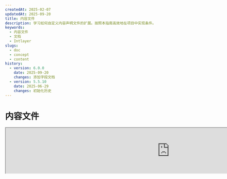 ```yaml
---
createdAt: 2025-02-07
updatedAt: 2025-09-20
title: 内容文件
description: 学习如何自定义内容声明文件的扩展。按照本指南高效地在项目中实现条件。
keywords:
  - 内容文件
  - 文档
  - Intlayer
slugs:
  - doc
  - concept
  - content
history:
  - version: 6.0.0
    date: 2025-09-20
    changes: 添加字段文档
  - version: 5.5.10
    date: 2025-06-29
    changes: 初始化历史
---
```


# 内容文件

<iframe title="i18n，Markdown，JSON……一站式管理解决方案 | Intlayer" class="m-auto aspect-[16/9] w-full overflow-hidden rounded-lg border-0" allow="autoplay; gyroscope;" loading="lazy" width="1080" height="auto" src="https://www.youtube.com/embed/1VHgSY_j9_I?autoplay=0&amp;origin=http://intlayer.org&amp;controls=0&amp;rel=1"/>

## 什么是内容文件？

Intlayer 中的内容文件是包含字典定义的文件。
这些文件声明了您的应用程序的文本内容、翻译和资源。
内容文件由 Intlayer 处理以生成字典。

字典将是您的应用程序通过 `useIntlayer` 钩子导入的最终结果。

### 关键概念

#### 字典

字典是按键组织的结构化内容集合。每个字典包含：

- **键**：字典的唯一标识符
- **内容**：实际的内容值（文本、数字、对象等）
- **元数据**：附加信息，如标题、描述、标签等

#### 内容文件

内容文件示例：

```tsx fileName="src/example.content.tsx" contentDeclarationFormat="typescript"
import { type ReactNode } from "react";
import {
  t,
  enu,
  cond,
  nest,
  md,
  insert,
  file,
  type Dictionary,
} from "intlayer";

interface Content {
  imbricatedContent: {
    imbricatedContent2: {
      stringContent: string; // 字符串内容
      numberContent: number; // 数字内容
      booleanContent: boolean; // 布尔内容
      javaScriptContent: string; // JavaScript 内容
    };
  };
  multilingualContent: string; // 多语言内容
  quantityContent: string; // 数量内容
  conditionalContent: string; // 条件内容
  markdownContent: never; // Markdown 内容
  externalContent: string; // 外部内容
  insertionContent: string; // 插入内容
  nestedContent: string; // 嵌套内容
  fileContent: string; // 文件内容
  jsxContent: ReactNode; // JSX 内容
}

export default {
  key: "page",
  content: {
    imbricatedContent: {
      imbricatedContent2: {
        stringContent: "Hello World",
        numberContent: 123,
        booleanContent: true,
        javaScriptContent: `${process.env.NODE_ENV}`, // JavaScript 内容
      },
    },
    multilingualContent: t({
      zh: "中文内容",
      en: "English content",
      "en-GB": "English content (UK)",
      fr: "French content",
      es: "Spanish content",
    }), // 多语言内容
    quantityContent: enu({
      "<-1": "少于负一辆车",
      "-1": "负一辆车",
      "0": "没有车",
      "1": "一辆车",
      ">5": "几辆车",
      ">19": "许多车",
    }), // 数量内容
    conditionalContent: cond({
      true: "验证已启用",
      false: "验证已禁用",
    }), // 条件内容
    insertionContent: insert("你好 {{name}}!"), // 插入内容
    nestedContent: nest(
      "navbar", // 要嵌套的字典键
      "login.button" // [可选] 要嵌套的内容路径
    ), // 嵌套内容
    fileContent: file("./path/to/file.txt"), // 文件内容
    externalContent: fetch("https://example.com").then((res) => res.json()), // 外部内容
    markdownContent: md("# Markdown 示例"), // Markdown 内容

    /*
     * 仅在使用 `react-intlayer` 或 `next-intlayer` 时可用
     */
    jsxContent: <h1>我的标题</h1>, // JSX 内容
  },
} satisfies Dictionary<Content>; // [可选] Dictionary 是泛型，允许您加强字典的格式化
```

```javascript fileName="src/example.content.mjx" contentDeclarationFormat="esm"
import { t, enu, cond, nest, md, insert, file } from "intlayer";

/** @type {import('intlayer').Dictionary} */
export default {
  key: "page",
  content: {
    imbricatedContent: {
      imbricatedContent2: {
        stringContent: "Hello World",
        numberContent: 123,
        booleanContent: true,
        javaScriptContent: `${process.env.NODE_ENV}`,
      },
      imbricatedArray: [1, 2, 3],
    },
    multilingualContent: t({
      en: "English content",
      "en-GB": "English content (UK)",
      fr: "French content",
      es: "Spanish content",
    }),
    quantityContent: enu({
      "<-1": "少于负一辆车",
      "-1": "负一辆车",
      "0": "没有车",
      "1": "一辆车",
      ">5": "几辆车",
      ">19": "很多车",
    }),
    conditionalContent: cond({
      true: "验证已启用",
      false: "验证已禁用",
    }),
    insertionContent: insert("你好 {{name}}！"),
    nestedContent: nest(
      "navbar", // 要嵌套的字典键
      "login.button" // [可选] 要嵌套的内容路径
    ),
    markdownContent: md("# Markdown 示例"),
    fileContent: file("./path/to/file.txt"),
    externalContent: fetch("https://example.com").then((res) => res.json())

    // 仅在使用 `react-intlayer` 或 `next-intlayer` 时可用
    jsxContent: <h1>我的标题</h1>,
  },
};
```

```javascript fileName="src/example.content.cjx" contentDeclarationFormat="commonjs"
const { t, enu, cond, nest, md, insert, file } = require("intlayer");

/** @type {import('intlayer').Dictionary} */
module.exports = {
  key: "page",
  content: {
    imbricatedContent: {
      imbricatedContent2: {
        stringContent: "Hello World",
        numberContent: 123,
        booleanContent: true,
        javaScriptContent: `${process.env.NODE_ENV}`,
      },
      imbricatedArray: [1, 2, 3],
    },
    multilingualContent: t({
      zh: "中文内容",
      en: "English content",
      "en-GB": "English content (UK)",
      fr: "French content",
      es: "Spanish content",
    }),
    quantityContent: enu({
      "<-1": "少于负一辆车",
      "-1": "负一辆车",
      "0": "没有车",
      "1": "一辆车",
      ">5": "一些车",
      ">19": "许多车",
    }),
    conditionalContent: cond({
      true: "验证已启用",
      false: "验证已禁用",
    }),
    insertionContent: insert("你好 {{name}}！"),
    nestedContent: nest(
      "navbar", // 要嵌套的字典键
      "login.button" // [可选] 要嵌套的内容路径
    ),
    markdownContent: md("# Markdown 示例"),
    fileContent: file("./path/to/file.txt"),
    externalContent: fetch("https://example.com").then((res) => res.json())

    // 仅在使用 `react-intlayer` 或 `next-intlayer` 时可用
    jsxContent: <h1>我的标题</h1>,
  },
};
```

```json5 fileName="src/example.content.json"  contentDeclarationFormat="json"
{
  "$schema": "https://intlayer.org/schema.json",
  "key": "page",
  "content": {
    "imbricatedContent": {
      "imbricatedContent2": {
        "stringContent": "你好，世界",
        "numberContent": 123,
        "booleanContent": true,
      },
      "imbricatedArray": [1, 2, 3],
    },
    "multilingualContent": {
      "nodeType": "translation",
      "translation": {
        "en": "English content",
        "en-GB": "English content (UK)",
        "fr": "French content",
        "es": "Spanish content",
      },
    },
    "quantityContent": {
      "nodeType": "enumeration",
      "enumeration": {
        "0": "没有汽车",
        "1": "一辆汽车",
        "<-1": "少于负一辆汽车",
        "-1": "负一辆汽车",
        ">5": "一些汽车",
        ">19": "许多汽车",
      },
    },
    "conditionalContent": {
      "nodeType": "condition",
      "condition": {
        "true": "验证已启用",
        "false": "验证已禁用",
      },
    },
    "insertionContent": {
      "nodeType": "insertion",
      "insertion": "你好 {{name}}！",
    },
    "nestedContent": {
      "nodeType": "nested",
      "nested": { "dictionaryKey": "app" },
    },
    "markdownContent": {
      "nodeType": "markdown",
      "markdown": "# Markdown 示例",
    },
    "fileContent": {
      "nodeType": "file",
      "file": "./path/to/file.txt",
    },
    "jsxContent": {
      "type": "h1",
      "key": null,
      "ref": null,
      "props": {
        "children": ["我的标题"],
      },
    },
  },
}
```

#### 内容节点

内容节点是字典内容的构建块。它们可以是：

- **原始值**：字符串、数字、布尔值、null、undefined
- **类型化节点**：特殊内容类型，如翻译、条件、Markdown 等
- **函数**：可在运行时计算的动态内容 [参见函数获取](https://github.com/aymericzip/intlayer/blob/main/docs/docs/zh/dictionary/function_fetching.md)
- **嵌套内容**：对其他字典的引用

#### 内容类型

Intlayer 通过类型化节点支持多种内容类型：

- **翻译内容**：具有特定语言环境值的多语言文本 [参见 翻译内容](https://github.com/aymericzip/intlayer/blob/main/docs/docs/zh/dictionary/translation_content.md)
- **条件内容**：基于布尔表达式的条件内容 [参见 条件内容](https://github.com/aymericzip/intlayer/blob/main/docs/docs/zh/dictionary/condition_content.md)
- **枚举内容**：基于枚举值变化的内容 [参见 枚举内容](https://github.com/aymericzip/intlayer/blob/main/docs/docs/zh/dictionary/enumeration_content.md)
- **插入内容**：可以插入到其他内容中的内容 [参见 插入内容](https://github.com/aymericzip/intlayer/blob/main/docs/docs/zh/dictionary/insertion_content.md)
- **Markdown 内容**：以 Markdown 格式的富文本内容 [参见 Markdown 内容](https://github.com/aymericzip/intlayer/blob/main/docs/docs/zh/dictionary/markdown_content.md)
- **嵌套内容**：对其他字典的引用 [参见 嵌套内容](https://github.com/aymericzip/intlayer/blob/main/docs/docs/zh/dictionary/nested_content.md)
- **性别内容**：基于性别变化的内容 [参见 性别内容](https://github.com/aymericzip/intlayer/blob/main/docs/docs/zh/dictionary/gender_content.md)
- **文件内容**：对外部文件的引用 [参见 文件内容](https://github.com/aymericzip/intlayer/blob/main/docs/docs/zh/dictionary/file_content.md)

## 字典结构

Intlayer 中的字典由 `Dictionary` 类型定义，包含多个控制其行为的属性：

### 必需属性

#### `key`（字符串）

字典的标识符。如果多个字典具有相同的 key，Intlayer 会自动合并它们。

> 使用 kebab-case 命名规范（例如，`"about-page-meta"`）。

#### Content（字符串 | 数字 | 布尔值 | 对象 | 数组 | 函数）

`content` 属性包含实际的字典数据，支持：

- **原始值**：字符串、数字、布尔值、null、undefined
- **类型化节点**：使用 Intlayer 辅助函数的特殊内容类型
- **嵌套对象**：复杂的数据结构
- **数组**：内容集合
- **函数**：动态内容计算

### 可选属性

#### `title`（字符串）

字典的人类可读标题，有助于在编辑器和内容管理系统中识别字典。当管理大量字典或使用内容管理界面时，这一点尤其有用。

**示例：**

```typescript
{
  key: "about-page-meta",
  title: "关于页面元数据",
  content: { /* ... */ }
}
```

#### `description`（字符串）

详细描述字典的用途、使用指南及任何特殊注意事项。此描述也用作 AI 驱动的翻译生成的上下文，有助于保持翻译质量和一致性。

**示例：**

```typescript
{
  key: "about-page-meta",
  description: [
    "该字典管理关于页面的元数据",
    "考虑SEO的最佳实践：",
    "- 标题应在50到60个字符之间",
    "- 描述应在150到160个字符之间",
  ].join('\n'),
  content: { /* ... */ }
}
```

#### `tags` (string[])

用于对字典进行分类和组织的字符串数组。标签提供了额外的上下文信息，可用于在编辑器和内容管理系统中进行过滤、搜索或组织字典。

**示例：**

```typescript
{
  key: "about-page-meta",
  tags: ["metadata", "about-page", "seo"],
  content: { /* ... */ }
}
```

#### `locale` (LocalesValues)

将字典转换为按语言区域划分的字典，其中内容中声明的每个字段将自动转换为翻译节点。当设置此属性时：

- 该字典被视为单一语言环境字典
- 每个字段都会成为该特定语言环境的翻译节点
- 使用此属性时，内容中不应使用翻译节点（`t()`）
- 如果缺失，该字典将被视为多语言字典

> 更多信息请参见 [Intlayer 中的按语言环境内容声明](https://github.com/aymericzip/intlayer/blob/main/docs/docs/zh/per_locale_file.md)。

**示例：**

```json
// 按语言环境字典
{
  "key": "about-page",
  "locale": "en",
  "content": {
    "title": "关于我们", // 这将成为 'en' 的翻译节点
    "description": "了解更多关于我们公司的信息"
  }
}
```

#### `autoFill` (AutoFill)

自动从外部来源自动填充字典内容的说明。此功能可以在 `intlayer.config.ts` 中全局配置，也可以针对每个字典单独配置。支持多种格式：

- **`true`**：为所有语言启用自动填充
- **`string`**：单个文件路径或带变量的模板路径
- **`object`**：按语言的文件路径配置

**示例：**

```json
// 为所有语言启用
{
  "autoFill": true
}
// 单个文件
{
  "autoFill": "./translations/aboutPage.content.json"
}
// 带变量的模板
{
  "autoFill": "/messages/{{locale}}/{{key}}/{{fileName}}.content.json"
}
// 细粒度的按语言配置
{
  "autoFill": {
    "en": "./translations/en/aboutPage.content.json",
    "fr": "./translations/fr/aboutPage.content.json",
    "es": "./translations/es/aboutPage.content.json"
  }
}
```

**可用变量：**

- `{{locale}}` – 语言代码（例如 `fr`，`es`）
- `{{fileName}}` – 文件名（例如 `example`）
- `{{key}}` – 词典键（例如 `example`）

> 更多信息请参见 [Intlayer 中的自动填充配置](https://github.com/aymericzip/intlayer/blob/main/docs/docs/zh/autoFill.md)。

##### `priority`（数字）

表示词典在冲突解决中的优先级。当多个词典包含相同键时，优先级数字最高的词典将覆盖其他词典。这对于管理内容层级和覆盖非常有用。

**示例：**

```typescript
// 基础词典
{
  key: "welcome-message",
  priority: 1,
  content: { message: "欢迎！" }
}

// 覆盖词典
{
  key: "welcome-message",
  priority: 10,
  content: { message: "欢迎使用我们的高级服务！" }
}
// 这将覆盖基础字典
```

### CMS 属性

##### `version`（字符串）

远程字典的版本标识符。帮助跟踪当前使用的字典版本，尤其在使用远程内容管理系统时非常有用。

##### `live`（布尔值）

对于远程字典，指示字典是否应在运行时实时获取。启用时：

- 需要在 `intlayer.config.ts` 中将 `importMode` 设置为 "live"
- 需要有一个实时服务器在运行
- 字典将在运行时通过实时同步 API 获取
- 如果启用实时但获取失败，则回退到动态值
- 如果未启用实时，字典将在构建时转换以获得最佳性能

### 系统属性（自动生成）

这些属性由 Intlayer 自动生成，不应手动修改：

##### `$schema`（字符串）

用于验证字典结构的 JSON 模式。由 Intlayer 自动添加，以确保字典的完整性。

##### `id`（字符串）

对于远程字典，这是远程服务器中字典的唯一标识符。用于获取和管理远程内容。

##### `localId`（LocalDictionaryId）

本地字典的唯一标识符。由 Intlayer 自动生成，用于帮助识别字典并确定其是本地还是远程，以及其位置。

##### `localIds`（LocalDictionaryId[]）

对于合并的字典，此数组包含所有被合并字典的 ID。对于追踪合并内容的来源非常有用。

##### `filePath` (string)

本地字典的文件路径，指示该字典是从哪个 `.content` 文件生成的。便于调试和源头追踪。

##### `versions` (string[])

对于远程字典，此数组包含字典的所有可用版本。帮助跟踪可用的版本。

##### `autoFilled` (true)

指示字典是否已从外部来源自动填充。在发生冲突时，基础字典将覆盖自动填充的字典。

##### `location` ('distant' | 'locale')

指示字典的位置：

- `'locale'`：本地字典（来自内容文件）
- `'distant'`：远程字典（来自外部来源）

## 内容节点类型

Intlayer 提供了几种扩展基本原始值的专用内容节点类型：

### 翻译内容 (`t`)

根据语言环境变化的多语言内容：

```typescript
import { t } from "intlayer";

// TypeScript/JavaScript
multilingualContent: t({
  en: "Welcome to our website",
  fr: "Bienvenue sur notre site web",
  es: "Bienvenido a nuestro sitio web",
});
```

### 条件内容 (`cond`)

基于布尔条件变化的内容：

```typescript
import { cond } from "intlayer";

conditionalContent: cond({
  true: "User is logged in",
  false: "Please log in to continue",
});
```

### 枚举内容 (`enu`)

基于枚举值变化的内容：

```typescript
import { enu } from "intlayer";

statusContent: enu({
  pending: "您的请求正在处理中",
  approved: "您的请求已被批准",
  rejected: "您的请求已被拒绝",
});
```

### 插入内容 (`insert`)

可以插入到其他内容中的内容：

```typescript
import { insert } from "intlayer";

insertionContent: insert("这段文本可以插入到任何地方");
```

### 嵌套内容 (`nest`)

引用其他字典：

```typescript
import { nest } from "intlayer";

nestedContent: nest("about-page");
```

### Markdown 内容 (`md`)

Markdown 格式的富文本内容：

```typescript
import { md } from "intlayer";

markdownContent: md(
  "# 欢迎\n\n这是带有[链接](https://example.com)的**加粗**文本"
);
```

### 性别内容 (`gender`)

根据性别变化的内容：

```typescript
import { gender } from "intlayer";

genderContent: gender({
  male: "他是一名开发者",
  female: "她是一名开发者",
  other: "他们是一名开发者",
});
```

### 文件内容 (`file`)

引用外部文件：

```typescript
import { file } from "intlayer";

fileContent: file("./path/to/content.txt");
```

## 创建内容文件

### 基本内容文件结构

内容文件导出一个满足 `Dictionary` 类型的默认对象：

```typescript
// example.content.ts
import { t, cond, nest, md, insert, file } from "intlayer";

export default {
  key: "welcome-page",
  title: "欢迎页面内容",
  description: "主欢迎页面的内容，包括主视觉区域和功能",
  tags: ["页面", "欢迎", "主页"],
  content: {
    hero: {
      title: t({
        zh: "欢迎来到我们的平台",
        en: "Welcome to Our Platform",
        fr: "Bienvenue sur Notre Plateforme",
        es: "Bienvenido a Nuestra Plataforma",
      }),
      subtitle: t({
        zh: "轻松构建惊人的应用程序",
        en: "Build amazing applications with ease",
        fr: "Construisez des applications incroyables avec facilité",
        es: "Construye aplicaciones increíbles con facilidad",
      }),
      cta: cond({
        true: t({
          zh: "开始使用",
          en: "Get Started",
          fr: "Commencer",
          es: "Comenzar",
        }),
        false: t({
          zh: "注册",
          en: "Sign Up",
          fr: "S'inscrire",
          es: "Registrarse",
        }),
      }),
    },
    features: [
      {
        title: t({
          zh: "易于使用",
          en: "Easy to Use",
          fr: "Facile à Utiliser",
          es: "Fácil de Usar",
        }),
        description: t({
          zh: "适合所有技能水平的直观界面",
          en: "Intuitive interface for all skill levels",
          fr: "Interface intuitive pour tous les niveaux",
          es: "Interfaz intuitiva para todos los niveles",
        }),
      },
    ],
    documentation: nest("documentation"),
    readme: file("./README.md"),
  },
} satisfies Dictionary;
```

### JSON 内容文件

您也可以创建 JSON 格式的内容文件：

```json
{
  "key": "welcome-page",
  "title": "欢迎页面内容",
  "description": "主欢迎页面的内容",
  "tags": ["页面", "欢迎"],
  "content": {
    "hero": {
      "title": {
        "nodeType": "translation",
        "translation": {
          "en": "欢迎来到我们的平台",
          "fr": "Bienvenue sur Notre Plateforme"
        }
      },
      "subtitle": {
        "nodeType": "translation",
        "translation": {
          "en": "轻松构建惊人的应用程序",
          "fr": "Construisez des applications incroyables avec facilité"
        }
      }
    }
  }
}
```

### 每语言内容文件

对于每语言字典，指定 `locale` 属性：

```typescript
// welcome-page.en.content.ts
export default {
  key: "welcome-page",
  locale: "en",
  content: {
    hero: {
      title: "欢迎来到我们的平台",
      subtitle: "轻松构建惊人的应用程序",
    },
  },
} satisfies Dictionary;
```

```typescript
// welcome-page.fr.content.ts
export default {
  key: "welcome-page",
  locale: "fr",
  content: {
    hero: {
      title: "欢迎使用我们的平台",
      subtitle: "轻松构建惊人的应用程序",
    },
  },
} satisfies Dictionary;
```

## 内容文件扩展名

Intlayer 允许您自定义内容声明文件的扩展名。此自定义功能为管理大型项目提供了灵活性，并有助于避免与其他模块的冲突。

### 默认扩展名

默认情况下，Intlayer 会监视所有具有以下扩展名的文件作为内容声明：

- `.content.json`
- `.content.ts`
- `.content.tsx`
- `.content.js`
- `.content.jsx`
- `.content.mjs`
- `.content.mjx`
- `.content.cjs`
- `.content.cjx`

这些默认的扩展名适用于大多数应用程序。然而，当您有特定需求时，可以定义自定义扩展名，以简化构建过程并减少与其他组件冲突的风险。

> 要自定义 Intlayer 用于识别内容声明文件的文件扩展名，您可以在 Intlayer 配置文件中指定它们。这种方法对于大型项目非常有用，因为限制监视过程的范围可以提升构建性能。

## 高级概念

### 字典合并

当多个字典具有相同的键时，Intlayer 会自动合并它们。合并行为取决于多个因素：

- **优先级**：具有更高 `priority` 值的字典会覆盖优先级较低的字典
- **自动填充与基础**：基础字典会覆盖自动填充的字典
- **位置**：本地字典会覆盖远程字典（当优先级相同时）

### 类型安全

Intlayer 为内容文件提供完整的 TypeScript 支持：

```typescript
// 定义你的内容类型
interface WelcomePageContent {
  hero: {
    title: string;
    subtitle: string;
    cta: string;
  };
  features: Array<{
    title: string;
    description: string;
  }>;
}

// 在字典中使用它
export default {
  key: "welcome-page",
  content: {
    // TypeScript 将提供自动补全和类型检查
    hero: {
      title: "欢迎",
      subtitle: "构建惊人的应用",
      cta: "开始使用",
    },
  },
} satisfies Dictionary<WelcomePageContent>;
```

### 节点嵌套

你可以毫无问题地将函数嵌套到其他函数中。

示例：

```javascript fileName="src/example.content.tsx" contentDeclarationFormat="typescript"
import { t, enu, cond, nest, md, type Dictionary } from "intlayer";

const getName = async () => "John Doe";

export default {
  key: "page",
  content: {
    // `getIntlayer('page','en').hiMessage` 返回 `['Hi', ' ', 'John Doe']`
    hiMessage: [
      t({
        en: "Hi",
        fr: "Salut",
        es: "Hola",
      }),
      " ",
      getName(),
    ],
    // 复合内容，嵌套条件、枚举和多语言内容
    // `getIntlayer('page','en').advancedContent(true)(10)` 返回 'Multiple items found'
    advancedContent: cond({
      true: enu({
        "0": t({
          en: "No items found",
          fr: "Aucun article trouvé",
          es: "No se encontraron artículos",
        }),
        "1": t({
          en: "One item found",
          fr: "Un article trouvé",
          es: "Se encontró un artículo",
        }),
        ">1": t({
          en: "Multiple items found",
          fr: "Plusieurs articles trouvés",
          es: "Se encontraron múltiples artículos",
        }),
      }),
      false: t({
        en: "No valid data available",
        fr: "Aucune donnée valide disponible",
        es: "No hay datos válidos disponibles",
      }),
    }),
  },
} satisfies Dictionary;
```

```javascript fileName="src/example.content.mjx" contentDeclarationFormat="esm"
import { t, enu, cond, nest, md } from "intlayer";

const getName = async () => "John Doe";

/** @type {import('intlayer').Dictionary} */
export default {
  key: "page",
  content: {
    // `getIntlayer('page','en').hiMessage` 返回 `['Hi', ' ', 'John Doe']`
    hiMessage: [
      t({
        en: "Hi",
        fr: "Salut",
        es: "Hola",
      }),
      " ",
      getName(),
    ],
    // 复合内容，嵌套条件、枚举和多语言内容
    // `getIntlayer('page','en').advancedContent(true)(10)` 返回 'Multiple items found'
    advancedContent: cond({
      true: enu({
        "0": t({
          en: "No items found",
          fr: "Aucun article trouvé",
          es: "No se encontraron artículos",
        }),
        "1": t({
          en: "One item found",
          fr: "Un article trouvé",
          es: "Se encontró un artículo",
        }),
        ">1": t({
          en: "Multiple items found",
          fr: "Plusieurs articles trouvés",
          es: "Se encontraron múltiples artículos",
        }),
      }),
      false: t({
        en: "No valid data available",
        fr: "Aucune donnée valide disponible",
        es: "No hay datos válidos disponibles",
      }),
    }),
  },
};
```

```javascript fileName="src/example.content.cjx" contentDeclarationFormat="commonjs"
const { t, enu, cond, nest, md } = require("intlayer");

const getName = async () => "John Doe";

/** @type {import('intlayer').Dictionary} */
module.exports = {
  key: "page",
  content: {
    // `getIntlayer('page','en').hiMessage` 返回 `['Hi', ' ', 'John Doe']`
    hiMessage: [
      t({
        en: "Hi",
        fr: "Salut",
        es: "Hola",
      }),
      " ",
      getName(),
    ],
    // 复合内容，结合条件、枚举和多语言内容
    // `getIntlayer('page','en').advancedContent(true)(10)` 返回 'Multiple items found'
    advancedContent: cond({
      true: enu({
        "0": t({
          en: "No items found",
          fr: "Aucun article trouvé",
          es: "No se encontraron artículos",
        }),
        "1": t({
          en: "One item found",
          fr: "Un article trouvé",
          es: "Se encontró un artículo",
        }),
        ">1": t({
          en: "Multiple items found",
          fr: "Plusieurs articles trouvés",
          es: "Se encontraron múltiples artículos",
        }),
      }),
      false: t({
        en: "No valid data available",
        fr: "Aucune donnée valide disponible",
        es: "No hay datos válidos disponibles",
      }),
    }),
  },
};
```

```json5 fileName="src/example.content.json"  contentDeclarationFormat="json"
{
  "$schema": "https://intlayer.org/schema.json",
  "key": "page",
  "content": {
    "hiMessage": {
      "nodeType": "composite",
      "composite": [
        {
          "nodeType": "translation",
          "translation": {
            en: "Hi", // 英文问候语
            fr: "Salut",
            es: "Hola",
          },
        },
        " ",
        "John Doe",
      ],
    },
    "advancedContent": {
      "nodeType": "condition",
      "condition": {
        "true": {
          "nodeType": "enumeration",
          "enumeration": {
            "0": {
              "nodeType": "translation",
              "translation": {
                "en": "No items found",
                "fr": "Aucun article trouvé",
                "es": "No se encontraron artículos",
                "zh": "未找到任何项目",
              },
            },
            "1": {
              "nodeType": "translation",
              "translation": {
                "en": "One item found",
                "fr": "Un article trouvé",
                "es": "Se encontró un artículo",
                "zh": "找到一个项目",
              },
            },
            ">1": {
              "nodeType": "translation",
              "translation": {
                "en": "Multiple items found",
                "fr": "Plusieurs articles trouvés",
                "es": "Se encontraron múltiples artículos",
                "zh": "找到多个项目",
              },
            },
          },
        },
        "false": {
          "nodeType": "translation",
          "translation": {
            "en": "无有效数据可用",
            "fr": "Aucune donnée valide disponible",
            "es": "No hay datos válidos disponibles",
          },
        },
      },
    },
  },
}
```

### 最佳实践

1. **命名规范**：
   - 对字典键使用kebab-case（例如 `"about-page-meta"`）
   - 将相关内容归类到相同的键前缀下

2. **内容组织**：
   - 将相关内容保存在同一个字典中
   - 使用嵌套对象来组织复杂的内容结构
   - 利用标签进行分类
   - 使用 `autoFill` 自动填充缺失的翻译

3. **性能**：
   - 调整内容配置以限制监视文件的范围
   - 仅在需要实时更新时使用实时字典（例如 A/B 测试等）
   - 确保启用构建转换插件（`@intlayer/swc` 或 `@intlayer/babel`）以在构建时优化字典
